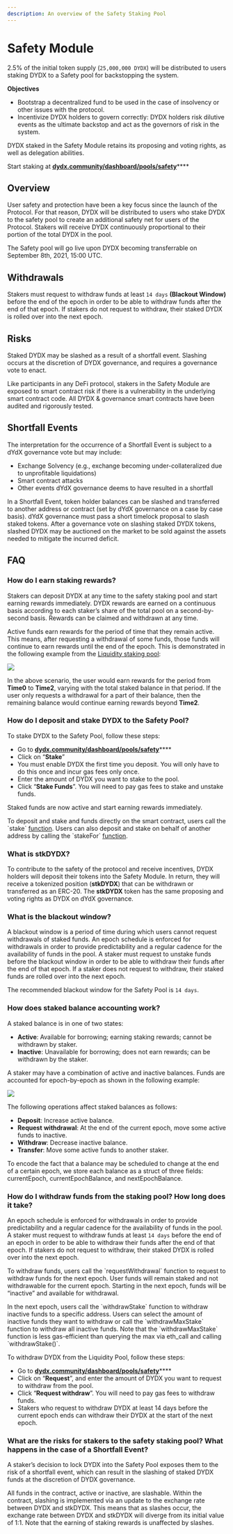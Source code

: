 ```yaml
---
description: An overview of the Safety Staking Pool
---
```


# Safety Module

2.5% of the initial token supply \(`25,000,000 DYDX`\) will be distributed to users staking DYDX to a Safety pool for backstopping the system.

**Objectives**

* Bootstrap a decentralized fund to be used in the case of insolvency or other issues with the protocol.
* Incentivize DYDX holders to govern correctly: DYDX holders risk dilutive events as the ultimate backstop and act as the governors of risk in the system.

DYDX staked in the Safety Module retains its proposing and voting rights, as well as delegation abilities.

Start staking at [**dydx.community/dashboard/pools/safety**](https://dydx.community/dashboard/pools/safety)\*\*\*\*

## Overview

User safety and protection have been a key focus since the launch of the Protocol. For that reason, DYDX will be distributed to users who stake DYDX to the safety pool to create an additional safety net for users of the Protocol.  Stakers will receive DYDX continuously proportional to their portion of the total DYDX in the pool.

The Safety pool will go live upon DYDX becoming transferrable on September 8th, 2021, 15:00 UTC.

## Withdrawals

Stakers must request to withdraw funds at least `14 days` **\(Blackout Window\)** before the end of the epoch in order to be able to withdraw funds after the end of that epoch. If stakers do not request to withdraw, their staked DYDX is rolled over into the next epoch. 

## Risks

Staked DYDX may be slashed as a result of a shortfall event. Slashing occurs at the discretion of DYDX governance, and requires a governance vote to enact.

Like participants in any DeFi protocol, stakers in the Safety Module are exposed to smart contract risk if there is a vulnerability in the underlying smart contract code. All DYDX & governance smart contracts have been audited and rigorously tested.

## Shortfall Events

The interpretation for the occurrence of a Shortfall Event is subject to a dYdX governance vote but may include:

* Exchange Solvency \(e.g., exchange becoming under-collateralized due to unprofitable liquidations\)
* Smart contract attacks
* Other events dYdX governance deems to have resulted in a shortfall

In a Shortfall Event, token holder balances can be slashed and transferred to another address or contract \(set by dYdX governance on a case by case basis\). dYdX governance must pass a short timelock proposal to slash staked tokens. After a governance vote on slashing staked DYDX tokens, slashed DYDX may be auctioned on the market to be sold against the assets needed to mitigate the incurred deficit.

## FAQ

### How do I earn staking rewards?

Stakers can deposit DYDX at any time to the safety staking pool and start earning rewards immediately. DYDX rewards are earned on a continuous basis according to each staker’s share of the total pool on a second-by-second basis. Rewards can be claimed and withdrawn at any time.

Active funds earn rewards for the period of time that they remain active. This means, after requesting a withdrawal of some funds, those funds will continue to earn rewards until the end of the epoch. This is demonstrated in the following example from the [Liquidity staking pool](https://docs.dydx.community/dydx-governance/staking-pools/liquidity-staking-pool):

![](../.gitbook/assets/image%20%2859%29.png)

In the above scenario, the user would earn rewards for the period from **Time0** to **Time2**, varying with the total staked balance in that period. If the user only requests a withdrawal for a part of their balance, then the remaining balance would continue earning rewards beyond **Time2**.

### How do I deposit and stake DYDX to the Safety Pool?

To stake DYDX to the Safety Pool, follow these steps:

* Go to [**dydx.community/dashboard/pools/safety**](https://dydx.community/dashboard/pools/safety)\*\*\*\*
* Click on “**Stake**”
* You must enable DYDX the first time you deposit. You will only have to do this once and incur gas fees only once.
* Enter the amount of DYDX you want to stake to the pool.
* Click “**Stake Funds**”.  You will need to pay gas fees to stake and unstake funds.

Staked funds are now active and start earning rewards immediately.

To deposit and stake and funds directly on the smart contract, users call the \`stake\` [function](https://github.com/dydxprotocol/governance-private/blob/2645927b44f517f51c84e35a00a1ee810300c13f/contracts/liquidity/v1/impl/LS1Staking.sol#L59). Users can also deposit and stake on behalf of another address by calling the \`stakeFor\` [function](https://github.com/dydxprotocol/governance-private/blob/2645927b44f517f51c84e35a00a1ee810300c13f/contracts/liquidity/v1/impl/LS1Staking.sol#L64).

### What is stkDYDX?

To contribute to the safety of the protocol and receive incentives, DYDX holders will deposit their tokens into the Safety Module. In return, they will receive a tokenized position \(**stkDYDX**\) that can be withdrawn or transferred as an ERC-20. The **stkDYDX** token has the same proposing and voting rights as DYDX on dYdX governance.

### What is the blackout window?

A blackout window is a period of time during which users cannot request withdrawals of staked funds. An epoch schedule is enforced for withdrawals in order to provide predictability and a regular cadence for the availability of funds in the pool. A staker must request to unstake funds before the blackout window in order to be able to withdraw their funds after the end of that epoch. If a staker does not request to withdraw, their staked funds are rolled over into the next epoch.

The recommended blackout window for the Safety Pool is `14 days`.

### How does staked balance accounting work?

A staked balance is in one of two states:

* **Active**: Available for borrowing; earning staking rewards; cannot be withdrawn by staker.
* **Inactive**: Unavailable for borrowing; does not earn rewards; can be withdrawn by the staker.

A staker may have a combination of active and inactive balances. Funds are accounted for epoch-by-epoch as shown in the following example:

![](../.gitbook/assets/image%20%2834%29.png)

The following operations affect staked balances as follows:

* **Deposit**: Increase active balance.
* **Request** **withdrawal**: At the end of the current epoch, move some active funds to inactive.
* **Withdraw**: Decrease inactive balance.
* **Transfer**: Move some active funds to another staker.

To encode the fact that a balance may be scheduled to change at the end of a certain epoch, we store each balance as a struct of three fields: currentEpoch, currentEpochBalance, and nextEpochBalance.

### How do I withdraw funds from the staking pool? How long does it take?

An epoch schedule is enforced for withdrawals in order to provide predictability and a regular cadence for the availability of funds in the pool. A staker must request to withdraw funds at least `14 days` before the end of an epoch in order to be able to withdraw their funds after the end of that epoch. If stakers do not request to withdraw, their staked DYDX is rolled over into the next epoch.

To withdraw funds, users call the \`requestWithdrawal\` function to request to withdraw funds for the next epoch. User funds will remain staked and not withdrawable for the current epoch. Starting in the next epoch, funds will be “inactive” and available for withdrawal.

In the next epoch, users call the \`withdrawStake\` function to withdraw inactive funds to a specific address. Users can select the amount of inactive funds they want to withdraw or call the \`withdrawMaxStake\` function to withdraw all inactive funds. Note that the \`withdrawMaxStake\` function is less gas-efficient than querying the max via eth\_call and calling \`withdrawStake\(\)\`.

To withdraw DYDX from the Liquidity Pool, follow these steps:

* Go to [**dydx.community/dashboard/pools/safety**](https://dydx.community/dashboard/pools/safety)\*\*\*\*
* Click on “**Request**”, and enter the amount of DYDX you want to request to withdraw from the pool.
* Click “**Request withdraw**”. You will need to pay gas fees to withdraw funds.
* Stakers who request to withdraw DYDX at least 14 days before the current epoch ends can withdraw their DYDX at the start of the next epoch.

### What are the risks for stakers to the safety staking pool? What happens in the case of a Shortfall Event?

A staker’s decision to lock DYDX into the Safety Pool exposes them to the risk of a shortfall event, which can result in the slashing of staked DYDX funds at the discretion of DYDX governance.

All funds in the contract, active or inactive, are slashable. Within the contract, slashing is implemented via an update to the exchange rate between DYDX and stkDYDX. This means that as slashes occur, the exchange rate between DYDX and stkDYDX will diverge from its initial value of 1:1. Note that the earning of staking rewards is unaffected by slashes.

